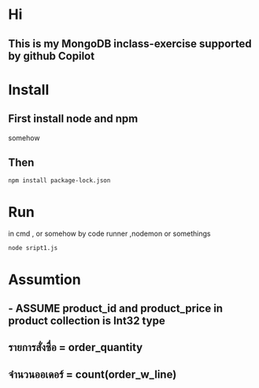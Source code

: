 # Hi

## This is my MongoDB inclass-exercise supported by github Copilot

# Install


## First install node and npm 

somehow

## Then

```
npm install package-lock.json
```

# Run

in cmd , or somehow by code runner ,nodemon or somethings
```
node sript1.js
```

# Assumtion

## - ASSUME product_id and product_price in product collection is Int32 type

## รายการสั่งซื่อ = order_quantity

## จำนวนออเดอร์ = count(order_w_line)

